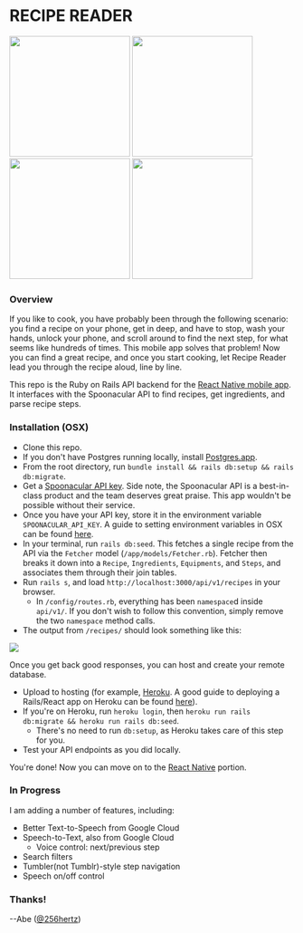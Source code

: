 # RECIPE READER

<image src="/public/images/title-screen.jpg" width="213px"/> <image src="/public/images/search-results.jpg" width="213px" /> <image src="/public/images/step.jpg" width="213px" /> <image src="/public/images/done.jpg" width="213px" />

### Overview

If you like to cook, you have probably been through the following scenario: you find a recipe on your phone, get in deep, and have to stop, wash your hands, unlock your phone, and scroll around to find the next step, for what seems like hundreds of times.  This mobile app solves that problem!  Now you can find a great recipe, and once you start cooking, let Recipe Reader lead you through the recipe aloud, line by line.  

This repo is the Ruby on Rails API backend for the [React Native mobile app](https://github.com/256hz/recipe-reader-react-v4).  It interfaces with the Spoonacular API to find recipes, get ingredients, and parse recipe steps.

### Installation (OSX)

- Clone this repo.
- If you don't have Postgres running locally, install [Postgres.app](https://postgresapp.com/downloads.html).
- From the root directory, run `bundle install && rails db:setup && rails db:migrate`.
- Get a [Spoonacular API key](https://spoonacular.com/api/docs/recipes-api).  Side note, the Spoonacular API is a best-in-class product and the team deserves great praise.  This app wouldn't be possible without their service.
- Once you have your API key, store it in the environment variable `SPOONACULAR_API_KEY`.  A guide to setting environment variables in OSX can be found [here](https://medium.com/@himanshuagarwal1395/setting-up-environment-variables-in-macos-sierra-f5978369b255).
- In your terminal, run `rails db:seed`.  This fetches a single recipe from the API via the `Fetcher` model (`/app/models/Fetcher.rb`). Fetcher then breaks it down into a `Recipe`, `Ingredients`, `Equipments`, and `Steps`, and associates them through their join tables.
- Run `rails s`, and load `http://localhost:3000/api/v1/recipes` in your browser.  
  - In `/config/routes.rb`, everything has been `namespace`d inside `api/v1/`.  If you don't wish to follow this convention, simply remove the two `namespace` method calls.  
- The output from `/recipes/` should look something like this:

<image src="/public/images/api-response.png" />

Once you get back good responses, you can host and create your remote database.  

- Upload to hosting (for example, [Heroku](http://www.heroku.com).  A good guide to deploying a Rails/React app on Heroku can be found [here](https://medium.com/coding-in-simple-english/deploying-rails-react-app-to-heroku-35e1829242ab)).
- If you're on Heroku, run `heroku login`, then `heroku run rails db:migrate && heroku run rails db:seed`.  
  - There's no need to run `db:setup`, as Heroku takes care of this step for you.
- Test your API endpoints as you did locally.

You're done!  Now you can move on to the [React Native](https://github.com/256hz/recipe-reader-react-v4) portion.

### In Progress

I am adding a number of features, including:
- Better Text-to-Speech from Google Cloud
- Speech-to-Text, also from Google Cloud
  - Voice control: next/previous step
- Search filters
- Tumbler(not Tumblr)-style step navigation
- Speech on/off control

### Thanks!
--Abe ([@256hertz](http://twitter.com/256hertz))

